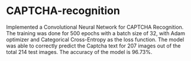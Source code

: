 # CAPTCHA-recognition
Implemented a Convolutional Neural Network for CAPTCHA Recognition. The training was done for 500 epochs with a batch size of 32, with Adam optimizer and Categorical Cross-Entropy as the loss function. The model was able to correctly predict the Captcha text for 207 images out of the total 214 test images. The accuracy of the model is 96.73%.
